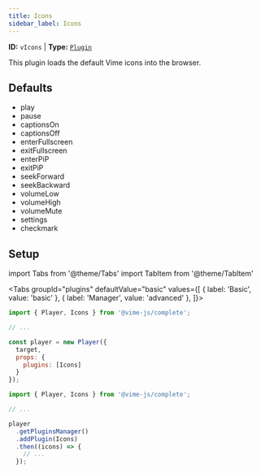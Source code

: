 ```yaml
---
title: Icons
sidebar_label: Icons
---
```


**ID:** `vIcons` | **Type:** [`Plugin`](../../complete/api/plugin.md)

This plugin loads the default Vime icons into the browser.

## Defaults

- play
- pause
- captionsOn
- captionsOff
- enterFullscreen
- exitFullscreen
- enterPiP
- exitPiP
- seekForward
- seekBackward
- volumeLow
- volumeHigh
- volumeMute
- settings
- checkmark

## Setup

import Tabs from '@theme/Tabs'
import TabItem from '@theme/TabItem'

<Tabs
  groupId="plugins"
  defaultValue="basic"
  values={[
  { label: 'Basic', value: 'basic' },
  { label: 'Manager', value: 'advanced' },
]}>

<TabItem value="basic">

```js
import { Player, Icons } from '@vime-js/complete';

// ...

const player = new Player({
  target,
  props: {
    plugins: [Icons]
  }
});
```

</TabItem>

<TabItem value="advanced">

```js
import { Player, Icons } from '@vime-js/complete';

// ...

player
  .getPluginsManager()
  .addPlugin(Icons)
  .then((icons) => {
    // ...
  });
```

</TabItem>

</Tabs>
